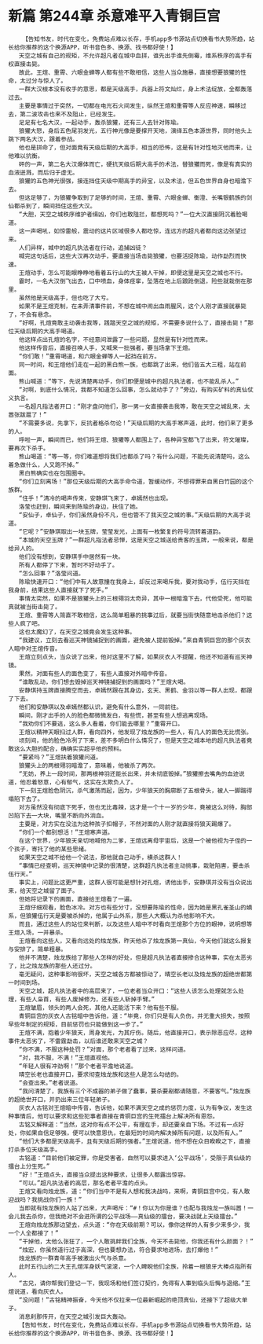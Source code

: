 # 新篇 第244章 杀意难平入青铜巨宫
        【告知书友，时代在变化，免费站点难以长存，手机app多书源站点切换看书大势所趋，站长给你推荐的这个换源APP，听书音色多、换源、找书都好使！】
       天空之城有自己的规矩，不允许超凡者在城中血拼，谁先出手谁先倒霉，维系秩序的高手有权直接击毙。
       故此，王煊、重霄、六眼金蝉等人都有些不敢相信，这些人当众施暴，直接想要狼獾的性命，太过分与惊人了。
       一群大汉根本没有收手的意思，都是天级高手，兵器上符文灿烂，身上术法绽放，全都轰落过去。
       主要是事情过于突然，一切都在电光石火间发生，纵然王煊和重霄等人反应神速，瞬移过去，第二波攻击也来不及阻止，已经发生。
       足足有七名大汉，一起动手，轰杀狼獾，还有三人去针对陈瑜。
       狼獾大怒，身后五色尾羽发光，五行神光像是要撑开天地，演绎五色本源世界，同时他头上跳下两名大汉，跟着参战。
       他也是拼命了，但对面竟有天级后期的大高手，相当的恐怖，这是有针对性地灭他而来，让他难以抗衡。
       砰的一声，第二名大汉爆体而亡，硬抗天级后期大高手的术法，替狼獾而死，像是有真实的血液迸溅，而后归于虚无。
       狼獾的五色神光很强，接连挡住天级中期高手的异宝，以及术法，但五色世界自身也暗澹下去。
       但这足够了，为狼獾争取到了足够的时间，王煊、重霄、六眼金蝉、衡澄、长嘴银鹤族的剑仙都杀到了，瞬间挡住这些大汉。
       “大胆，天空之城秩序维护者缉凶，你们也敢阻拦，都想死吗？”一位大汉直接阴沉着脸喝道。
       这一声喝吼，如惊雷般，震动的这片区域很多人都吃惊，连远方的超凡者都向这边张望过来。
       人们异样，城中的超凡执法者在行动，追捕凶徒？
       喊完这句话后，这些大汉再次动手，要直接当场击毙狼獾，也要活捉陈瑜，动作勐烈而快速。
       王煊动手，怎么可能眼睁睁地看着五行山的大王被人干掉，即便这里是天空之城也不行。
       霎时，一名大汉倒飞出去，口中喷血，身体痉挛，坠落在地上后踉跄倒退，险些就栽倒在那里。
       虽然他是天级高手，但也吃了大亏。
       如果不是王煊克制，在未弄清事件前，不想在城中闹出血雨腥风，这个人刚才直接就暴毙了，不会有悬念。
       “好啊，孔煊竟敢主动袭击我等，践踏天空之城的规矩，不需要多说什么了，直接击毙！”那位天级后期的大高手喝道。
       他这样点出孔煊的名字，不经意间泄露了一些问题，显然是有针对性而来。
       他这样传音后，直接召唤人手，又喊来一批强者，要当场拿下王煊。
       “你们敢！”重霄喝道，和六眼金蝉等人一起挡在前方。
       同一时间，和王煊他们走在一起的黑白熊一族，也都跳了出来，他们皆五大三粗，站在前面。
       熊山喊道：“等下，先说清楚再动手，你们即便是城中的超凡执法者，也不能乱杀人。”
       “对啊，到底什么情况，我都不知道怎么回事，怎么就动手了？”旁边，有购买矿料的真仙仗义执言。
       一名超凡指法者开口：“刚才盘问他们，那一男一女直接袭击我等，敢在天空之城乱来，太嚣张跋扈了！”
       “不需要多说，先拿下，反抗者格杀勿论！”天级后期的大高手寒声道，此时，他们来了更多的人。
       呼啦一声，瞬间而已，他们将王煊、狼獾等人都围上了，各种异宝都飞了出来，符文璀璨，要再次下杀手。
       熊山喝道：“等一等，你们难道想将我们也都杀了吗？有什么问题，不能先说清楚吗，这么着急做什么，人又跑不掉。”
       黑白熊确实也在包围圈中。
       “你们立刻离场！”那位天级后期的大高手命令道，暂缓动作，不想得罪来自黑白竹园的这个族群。
       “住手！”清冷的喝声传来，安静琪飞来了，卓嫣然也出现。
       洛莹也赶到，瞬间来到陈瑜的身边，扶住了她。
       “安仙子，卓仙子，你们虽然身份不凡，但也管不了我天空之城的事。”天级后期的大高手说道。
       “它呢？”安静琪取出一块玉牌，莹莹发光，上面有一枚繁复的符号流转着道韵。
       “本城的天空玉牌？”一群超凡指法者忌惮，这是天空之城送给贵客的玉牌，一般来说，都是给异人的。
       他们没有想到，安静琪手中居然有一块。
       所有人都停了下来，暂时不好动手了。
       “怎么回事？”洛莹问道。
       陈瑜快速开口：“他们中有人故意撞在我身上，却反过来喝斥我，要对我动手，伍行天挡在我身前，结果这些人直接就下了死手。”
       事情太突然，如果不是狼獾头上的三根翎羽太奇异，其中一根暗澹下去，代他受死，他可能真就被当街击毙了。
       王煊、重霄等人简直不敢相信，这么简单粗暴的挑事过后，就要当街快随意地击杀他们？这些人疯了吧。
       这也太魔幻了，在天空之城竟会发生这种事。
       “我建议，立刻去看巡天神镜捕捉到的画面，避免被人提前毁掉。”来自青铜巨宫的那个灰衣人暗中对王煊传音。
       王煊立刻点头，当众说了出来，他对这里不了解，如果灰衣人不提醒，他还不知道有巡天神镜。
       果然，对面有些人的面色变了，有些人直接对外暗中传音。
       “谁敢乱动，你们想去毁掉巡天神镜捕捉到的画面吗？”王煊大喝。
       安静琪持玉牌直接腾空而去，卓嫣然跟在其身边，玄天、黑鹤、金羽以等一群人出现，都跟了下去。
       他们和安静琪以及卓嫣然都认识，避免有什么意外，一同前往。
       瞬间，刚才出手的人的脸色都微微发白，有些慌，甚至有些人想逃离现场。
       “我劝你们不要逃，这么多人看着，你们能去哪里？”重霄开口。
       王煊以精神天眼扫过人群，看向四外，他发现了烛龙族的一些人，有几人的面色无比慌张。
       顷刻间，他的脸色冷冽了下来，差不多明白什么情况了，但是天空之城本地的超凡执法者竟敢这么大胆的配合，确确实实超乎他的预料。
       “要紧吗？”王煊扶着狼獾问道。
       狼獾头上的两根翎羽暗澹了，意味着，他被杀了两次。
       “无妨，养上一段时间，那两根神羽还能长出来，并未彻底毁掉。”狼獾擦去嘴角的血迹说道，他忍着怒意，心有郁气，这实在太欺负人了。
       下一刻王煊脸色阴沉，杀气激荡而起，因为，少年狼天的胸廓断了五根骨头，被人一脚踹得塌陷下去了。
       对方虽然没有彻底下死手，但也无比毒辣，这才是一个十一岁的少年，竟被这么对待，胸部凹陷下去一大块，嘴里不断向外淌血。
       主要是，对方实在没法为这种孩子扣帽子，不然对面的人刚才就直接将狼天踢爆了。
       “你们一个都别想活！”王煊寒声道。
       在这个世界，少年狼天亲切地喊他为二爹，王煊远离母宇宙后，这是一个被他视为子侄的一个孩子，寄托了他的某些思绪。
       如果天空之城不给他一个说法，那他就自己动手，横杀这群人！
       “事情已经查明，巡天神镜中记录的很清楚，这群超凡执法者主动挑事，栽赃陷害，要击杀伍行天。”
       事实上，问题比这更严重，这群人很可能是想针对孔煊，诱他出手，安静琪并没有当众说出来，给天空之城留了面子。
       但她将记录下的画面，直接给王煊看了一遍。
       王煊仔细观看，脸色冰冷。对方也有些分寸，没想要陈瑜的性命，因为她是黑孔雀圣山的嫡系，但狼獾伍行天是要被杀掉的，他属于山外系，那些人大概认为杀他影响不大。
       而且，通过这些人的站位来判断，以及这些人暗中不时看向王煊那个方位的眼神，说明想等王煊入场，一并暴杀。
       王煊看向这些人，又看向远处的烛龙族，昨天他杀了烛龙族第一真仙，今天他们就这么报复与安排了，简单粗暴。
       他并不清楚，烛龙族给了那些人怎样的好处，但是超凡执法者直接掺合这种事，实在太恶劣了，比之烛龙族的那些人还过分。
       毫无疑问，这种事影响很坏，天空之城各方都被惊动了，晴空长老以及烛龙族的超绝世都第一时间到场。
       天空之城，超凡执法者中的高层来了，一位老者当众开口：“这些人该怎么处理就怎么处理，有些人枭首，有些人废掉修为，还有些人斩掉手臂。”
       王煊皱眉，领头的两人会死，其他人还能活下来？他有些不服。
       青铜巨宫的灰衣人古铭暗中告诉他，道：“毕竟，你们只是有人负伤，并无重大损失，按照早些年制定的规矩，目前惩罚也只能做到这一步了。”
       王煊不满，抱着少年狼天，周身发光，为其疗伤。随后，他直接开口，表示除恶应尽，这种事件太恶劣了，不雷霆勐击，以后谁还敢来天空之城？
       “你不满，不服这种处罚？”对面，那个老者看了过来，这样问道。
       “对，我不服，不满！”王煊直视他。
       “年轻人很有冲劲啊！”那个老者平澹地说道。
       晴空长老也直接开口，要求彻查烛龙族和这些人是怎么勾结的。
       “会查出来。”老者说道。
       “我问清楚了，我族有三个不成器的弟子做了蠢事，要杀要剐都请随意，不要客气。”烛龙族的超绝世开口，并扔出来三位年轻弟子。
       灰衣人古铭对王煊暗中传音，告诉他，如果不满天空之成的惩罚力度，认为有争议，发生这种事情后，他可以要求和这些犯事者直接在青铜巨宫的生死擂台上解决所有恩怨。
       古铭又解释道：“当然，这对你有点不公平，有理在手，却还要亲自下场。不过有一点好处，你如果自信足够强，便可以快意恩仇，在最短的时间内解决掉所有问题，以及所有人。”
       “他们大多都是天级高手，且有天级后期的强者。”王煊说道，他不想在众目睽睽之下，直接打杀多位天级高手。
       古铭道：“目前他们被定罪，你是受害者，自然可以要求进入‘公平战场’，受限于真仙级的擂台上分生死。”
       “好！”王煊点头，直接当众提出这种要求，让很多人都露出惊容。
       “可以。”超凡执法者的高层，那名老者平澹的点头。
       王煊又看向烛龙族，道：“你们当中不是有人想和我决战吗，来啊，青铜巨宫中见，有人敢迎战吗？我挑战你们一族！”
       当即就有烛龙族的人站了出来，大声喝斥：“#！你以为你是谁？也配与我烛龙一族叫嚣！一会儿我去杀你，但我绝对不会进所谓的公平战场——真仙级的擂台，要决战就上天级擂台。”
       王煊向烛龙族那边望去，点头道：“你在天级前期？可以，像你这样的人有多少来多少，我一个人全都接了！”
       “干掉他，太他么张狂了，一个人敢挑衅我们全族，今天不击毙他，你我还有什么颜面？！”
       “烛宏，你虽然道行过于高深，但也要想办法，符合要求地进场，去打爆他！”
       烛龙族的一群青年高手被激出火气与杀意。
       此时五行山的二大王孔煊浑身妖气滚滚，一个人睥睨他们全族，拎着一根狼牙大棒点指所有人。
       “古兄，请你帮我们登记一下，我现场和他们签订契约，免得有人事到临头后悔与退缩。”王煊说道，看向灰衣人。
       “没问题！”古铭精神振奋，今天他不仅拉来一位最新崛起的绝顶真仙，还接下了超级大单子。
       消息刹那传开，在天空之城引发巨大轰动。
       【告知书友，时代在变化，免费站点难以长存，手机app多书源站点切换看书大势所趋，站长给你推荐的这个换源APP，听书音色多、换源、找书都好使！】